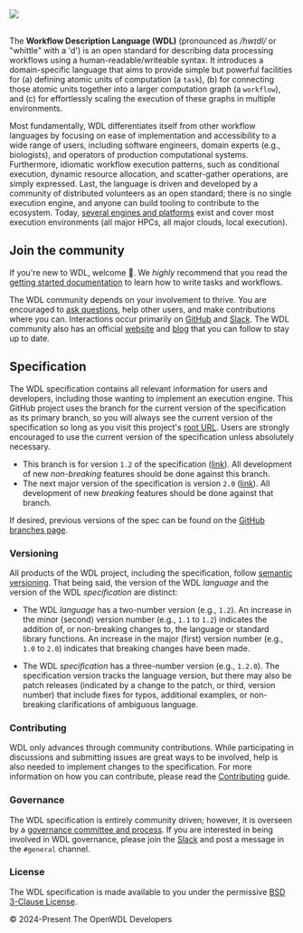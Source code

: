 <div style="align: center">
  <img src="https://raw.githubusercontent.com/openwdl/wdl/refs/heads/wdl-1.2/.github/assets/readme-header.png">
</div>

<br />

The **Workflow Description Language (WDL)** (pronounced as _/hwɪdl/_ or "whittle" with a 'd') is an open standard for describing data processing workflows using a human-readable/writeable syntax.
It introduces a domain-specific language that aims to provide simple but powerful facilities for (a) defining atomic units of computation (a `task`), (b) for connecting those atomic units together into a larger computation graph (a `workflow`), and (c) for effortlessly scaling the execution of these graphs in multiple environments.


Most fundamentally, WDL differentiates itself from other workflow languages by focusing on ease of implementation and accessibility to a wide range of users, including software engineers, domain experts (e.g., biologists), and operators of production computational systems.
Furthermore, idiomatic workflow execution patterns, such as conditional execution, dynamic resource allocation, and scatter-gather operations, are simply expressed.
Last, the language is driven and developed by a community of distributed volunteers as an open standard;
there is no single execution engine, and anyone can build tooling to contribute to the ecosystem.
Today, [several engines and platforms] exist and cover most execution environments (all major HPCs, all major clouds, local execution).

## Join the community

If you're new to WDL, welcome 👋. We _highly_ recommend that you read the [getting started documentation] to learn how to write tasks and workflows.

The WDL community depends on your involvement to thrive.
You are encouraged to [ask questions], help other users, and make contributions where you can.
Interactions occur primarily on [GitHub][github-main] and [Slack][join-slack].
The WDL community also has an official [website](https://openwdl.org/) and [blog](https://openwdl.org/blog/) that you can follow to stay up to date.

## Specification

The WDL specification contains all relevant information for users and developers, including those wanting to implement an execution engine.
This GitHub project uses the branch for the current version of the specification as its primary branch, so you will always see the current version of the specification so long as you visit this project's [root URL][github-main].
Users are strongly encouraged to use the current version of the specification unless absolutely necessary.

* This branch is for version `1.2` of the specification ([link](https://github.com/openwdl/wdl/blob/wdl-1.2/SPEC.md)). All development of new *non-breaking* features should be done against this branch.
* The next major version of the specification is version `2.0` ([link](https://github.com/openwdl/wdl/blob/wdl-2.0/SPEC.md)). All development of new *breaking* features should be done against that branch.

If desired, previous versions of the spec can be found on the [GitHub branches page][github-branches].

### Versioning

All products of the WDL project, including the specification, follow [semantic versioning](https://semver.org).
That being said, the version of the WDL _language_ and the version of the WDL _specification_ are distinct:

* The WDL _language_ has a two-number version (e.g., `1.2`). An increase in the minor (second) version number (e.g., `1.1` to `1.2`) indicates the addition of, or non-breaking changes to, the language or standard library functions. An increase in the major (first) version number (e.g., `1.0` to `2.0`) indicates that breaking changes have been made.

* The WDL _specification_ has a three-number version (e.g., `1.2.0`). The specification version tracks the language version, but there may also be patch releases (indicated by a change to the patch, or third, version number) that include fixes for typos, additional examples, or non-breaking clarifications of ambiguous language.

### Contributing

WDL only advances through community contributions.
While participating in discussions and submitting issues are great ways to be involved, help is also needed to implement changes to the specification.
For more information on how you can contribute, please read the [Contributing] guide.

### Governance

The WDL specification is entirely community driven;
however, it is overseen by a [governance committee and process].
If you are interested in being involved in WDL governance, please join the [Slack][join-slack] and post a message in the `#general` channel.

### License

The WDL specification is made available to you under the permissive [BSD 3-Clause License](./LICENSE).

© 2024-Present The OpenWDL Developers

[github-main]: https://github.com/openwdl/wdl
[github-branches]: https://github.com/openwdl/wdl/branches
[github-issues]: https://github.com/openwdl/wdl/issues
[join-slack]: https://join.slack.com/t/openwdl/shared_invite/zt-ctmj4mhf-cFBNxIiZYs6SY9HgM9UAVw
[wdl-docs]: https://docs.openwdl.org/en/stable
[Contributing]: https://github.com/openwdl/governance/blob/main/CONTRIBUTING.md
[several engines and platforms]: https://docs.openwdl.org/getting-started/ecosystem.html
[getting started documentation]: https://docs.openwdl.org/getting-started/quickstart.html
[contributing]: https://github.com/openwdl/governance/blob/main/CONTRIBUTING.md
[governance committee and process]: https://github.com/openwdl/governance/blob/main/README.md
[ask questions]: https://docs.openwdl.org/getting-started/getting-help.html
